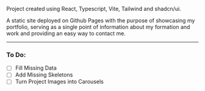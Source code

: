 Project created using React, Typescript, Vite, Tailwind and shadcn/ui.

A static site deployed on Github Pages with the purpose of showcasing my portfolio, serving as a single point of information about my formation and work and providing an easy way to contact me.

<hr />

### To Do: 
- [ ] Fill Missing Data 
- [ ] Add Missing Skeletons
- [ ] Turn Project Images into Carousels  
